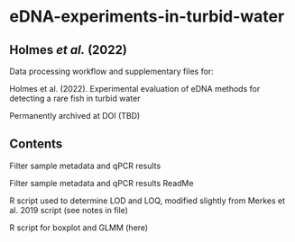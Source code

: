 # eDNA-experiments-in-turbid-water

## Holmes _et al._ (2022)

Data processing workflow and supplementary files for:

Holmes et al. (2022). Experimental evaluation of eDNA methods for detecting a rare fish in turbid water

Permanently archived at DOI (TBD)

## Contents

Filter sample metadata and qPCR results

Filter sample metadata and qPCR results ReadMe

R script used to determine LOD and LOQ, modified slightly from Merkes et al. 2019 script (see notes in file)

R script for boxplot and GLMM (here)
